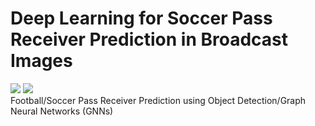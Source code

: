 # Deep Learning for Soccer Pass Receiver Prediction in Broadcast Images
<img src="https://img.shields.io/badge/python-3.9-green" /> <img src="https://img.shields.io/badge/torch-1.13.0-orange" /><br>
Football/Soccer Pass Receiver Prediction using Object Detection/Graph Neural Networks (GNNs)
